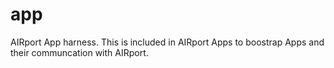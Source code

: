 # app

AIRport App harness.  This is included in AIRport Apps to boostrap Apps and their
communcation with AIRport.
